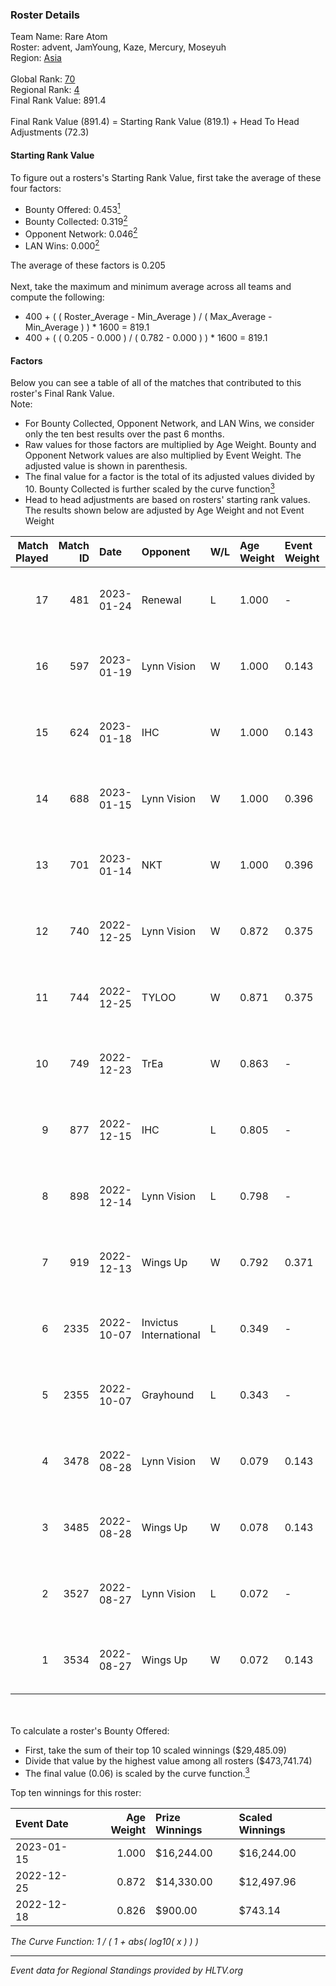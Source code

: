 ### Roster Details<br />
Team Name: Rare Atom<br />
Roster: advent, JamYoung, Kaze, Mercury, Moseyuh<br />
Region: [Asia]( ../standings_asia.md)<br />
<br />
Global Rank: [70](../standings_global.md)<br />
Regional Rank: [4]( ../standings_asia.md)<br />
Final Rank Value:  891.4<br />
<br />
Final Rank Value (891.4) = Starting Rank Value (819.1) + Head To Head Adjustments (72.3)<br />

#### Starting Rank Value<br />
To figure out a rosters's Starting Rank Value, first take the average of these four factors:<br />
- Bounty Offered: 0.453[<sup>1</sup>](#table2)
- Bounty Collected: 0.319[<sup>2</sup>](#table1)
- Opponent Network: 0.046[<sup>2</sup>](#table1)
- LAN Wins: 0.000[<sup>2</sup>](#table1)

The average of these factors is 0.205<br />
<br />
Next, take the maximum and minimum average across all teams and compute the following:<br />
- 400 + ( ( Roster_Average - Min_Average ) / ( Max_Average - Min_Average ) ) * 1600 = 819.1
- 400 + ( ( 0.205 - 0.000 ) / ( 0.782 - 0.000 ) ) * 1600 = 819.1


#### Factors<br />
Below you can see a table of all of the matches that contributed to this roster's Final Rank Value.<br />
Note:<br />

- For Bounty Collected, Opponent Network, and LAN Wins, we consider only the ten best results over the past 6 months.
- Raw values for those factors are multiplied by Age Weight. Bounty and Opponent Network values are also multiplied by Event Weight. The adjusted value is shown in parenthesis.
- The final value for a factor is the total of its adjusted values divided by 10. Bounty Collected is further scaled by the curve function[<sup>3</sup>](#curveFunction)
- Head to head adjustments are based on rosters' starting rank values. The results shown below are adjusted by Age Weight and not Event Weight
<span id="table1"></span><br />


| Match Played | Match ID | Date       | Opponent               | W/L | Age Weight | Event Weight | Bounty Collected | Opponent Network | LAN Wins  | H2H Adj. | Roster                                   |
| -: | -: | :- | :- | :- | :- | :- | :- | :- | :- | -: | :- |
|           17 |      481 | 2023-01-24 | Renewal                | L   | 1.000      | -            | -                | -                | -         |   -25.94 | advent, JamYoung, Kaze, Mercury, Moseyuh |
|           16 |      597 | 2023-01-19 | Lynn Vision            | W   | 1.000      | 0.143        | 0.052 (0.007)    | 0.258 (0.037)    | 0 (0.000) |    16.20 | advent, JamYoung, Kaze, Mercury, Moseyuh |
|           15 |      624 | 2023-01-18 | IHC                    | W   | 1.000      | 0.143        | 0.108 (0.015)    | 0.622 (0.089)    | 0 (0.000) |    26.96 | advent, JamYoung, Kaze, Mercury, Moseyuh |
|           14 |      688 | 2023-01-15 | Lynn Vision            | W   | 1.000      | 0.396        | 0.052 (0.021)    | 0.258 (0.102)    | 0 (0.000) |    18.91 | advent, JamYoung, Kaze, Mercury, Moseyuh |
|           13 |      701 | 2023-01-14 | NKT                    | W   | 1.000      | 0.396        | 0.024 (0.010)    | 0.236 (0.093)    | 0 (0.000) |    18.86 | advent, JamYoung, Kaze, Mercury, Moseyuh |
|           12 |      740 | 2022-12-25 | Lynn Vision            | W   | 0.872      | 0.375        | 0.052 (0.017)    | 0.258 (0.084)    | 0 (0.000) |    18.19 | advent, aumaN, JamYoung, Kaze, Mercury   |
|           11 |      744 | 2022-12-25 | TYLOO                  | W   | 0.871      | 0.375        | 0.006 (0.002)    | 0.057 (0.019)    | 0 (0.000) |     9.89 | advent, aumaN, JamYoung, Kaze, Mercury   |
|           10 |      749 | 2022-12-23 | TrEa                   | W   | 0.863      | -            | -                | -                | 0 (0.000) |     2.51 | advent, aumaN, JamYoung, Kaze, Mercury   |
|            9 |      877 | 2022-12-15 | IHC                    | L   | 0.805      | -            | -                | -                | -         |    -1.88 | advent, JamYoung, Kaze, Mercury, Moseyuh |
|            8 |      898 | 2022-12-14 | Lynn Vision            | L   | 0.798      | -            | -                | -                | -         |   -10.21 | advent, JamYoung, Kaze, Mercury, Moseyuh |
|            7 |      919 | 2022-12-13 | Wings Up               | W   | 0.792      | 0.371        | 0.005 (0.002)    | 0.117 (0.034)    | 0 (0.000) |     9.01 | advent, JamYoung, Kaze, Mercury, Moseyuh |
|            6 |     2335 | 2022-10-07 | Invictus International | L   | 0.349      | -            | -                | -                | -         |    -6.87 | advent, JamYoung, Kaze, Mercury, Moseyuh |
|            5 |     2355 | 2022-10-07 | Grayhound              | L   | 0.343      | -            | -                | -                | -         |    -5.23 | advent, JamYoung, Kaze, Mercury, Moseyuh |
|            4 |     3478 | 2022-08-28 | Lynn Vision            | W   | 0.079      | 0.143        | 0.052 (0.001)    | 0.258 (0.003)    | 0 (0.000) |     1.33 | advent, JamYoung, Kaze, Mercury, Moseyuh |
|            3 |     3485 | 2022-08-28 | Wings Up               | W   | 0.078      | 0.143        | 0.005 (0.000)    | 0.117 (0.001)    | 0 (0.000) |     0.86 | advent, JamYoung, Kaze, Mercury, Moseyuh |
|            2 |     3527 | 2022-08-27 | Lynn Vision            | L   | 0.072      | -            | -                | -                | -         |    -1.06 | advent, JamYoung, Kaze, Mercury, Moseyuh |
|            1 |     3534 | 2022-08-27 | Wings Up               | W   | 0.072      | 0.143        | 0.005 (0.000)    | 0.117 (0.001)    | -         |     0.79 | advent, JamYoung, Kaze, Mercury, Moseyuh |

<br />
<span id="table2"></span><br />
To calculate a roster's Bounty Offered:<br />

- First, take the sum of their top 10 scaled winnings ($29,485.09)
- Divide that value by the highest value among all rosters ($473,741.74)
- The final value (0.06) is scaled by the curve function.[<sup>3</sup>](#curveFunction)

Top ten winnings for this roster:<br />

| Event Date | Age Weight | Prize Winnings | Scaled Winnings |
| :- | -: | :- | :- |
| 2023-01-15 |      1.000 | $16,244.00     | $16,244.00      |
| 2022-12-25 |      0.872 | $14,330.00     | $12,497.96      |
| 2022-12-18 |      0.826 | $900.00        | $743.14         |


<span id="curveFunction"></span>_The Curve Function: 1 / ( 1 + abs( log10( x ) ) )_<br />

---
_Event data for Regional Standings provided by HLTV.org_<br />
